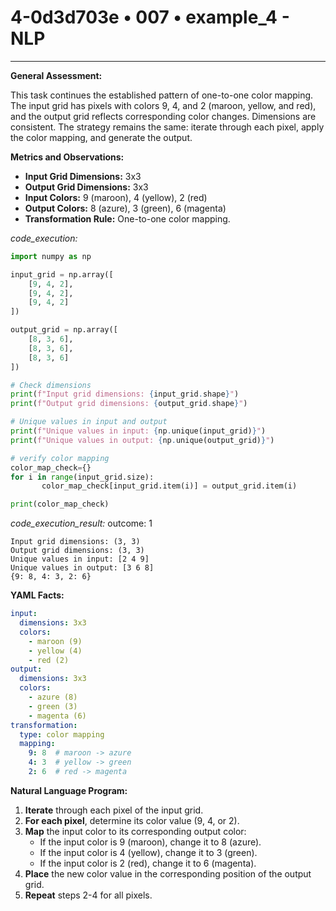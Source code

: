 # 4-0d3d703e • 007 • example_4 - NLP

---
**General Assessment:**

This task continues the established pattern of one-to-one color mapping. The input grid has pixels with colors 9, 4, and 2 (maroon, yellow, and red), and the output grid reflects corresponding color changes. Dimensions are consistent. The strategy remains the same: iterate through each pixel, apply the color mapping, and generate the output.

**Metrics and Observations:**

*   **Input Grid Dimensions:** 3x3
*   **Output Grid Dimensions:** 3x3
*   **Input Colors:** 9 (maroon), 4 (yellow), 2 (red)
*   **Output Colors:** 8 (azure), 3 (green), 6 (magenta)
*   **Transformation Rule:** One-to-one color mapping.

*code_execution:*



```python
import numpy as np

input_grid = np.array([
    [9, 4, 2],
    [9, 4, 2],
    [9, 4, 2]
])

output_grid = np.array([
    [8, 3, 6],
    [8, 3, 6],
    [8, 3, 6]
])

# Check dimensions
print(f"Input grid dimensions: {input_grid.shape}")
print(f"Output grid dimensions: {output_grid.shape}")

# Unique values in input and output
print(f"Unique values in input: {np.unique(input_grid)}")
print(f"Unique values in output: {np.unique(output_grid)}")

# verify color mapping
color_map_check={}
for i in range(input_grid.size):
       color_map_check[input_grid.item(i)] = output_grid.item(i)

print(color_map_check)
```



*code_execution_result:*
outcome: 1



```
Input grid dimensions: (3, 3)
Output grid dimensions: (3, 3)
Unique values in input: [2 4 9]
Unique values in output: [3 6 8]
{9: 8, 4: 3, 2: 6}
```



**YAML Facts:**



```yaml
input:
  dimensions: 3x3
  colors:
    - maroon (9)
    - yellow (4)
    - red (2)
output:
  dimensions: 3x3
  colors:
    - azure (8)
    - green (3)
    - magenta (6)
transformation:
  type: color mapping
  mapping:
    9: 8  # maroon -> azure
    4: 3  # yellow -> green
    2: 6  # red -> magenta
```



**Natural Language Program:**

1.  **Iterate** through each pixel of the input grid.
2.  **For each pixel**, determine its color value (9, 4, or 2).
3.  **Map** the input color to its corresponding output color:
    *   If the input color is 9 (maroon), change it to 8 (azure).
    *   If the input color is 4 (yellow), change it to 3 (green).
    *   If the input color is 2 (red), change it to 6 (magenta).
4.  **Place** the new color value in the corresponding position of the output grid.
5.  **Repeat** steps 2-4 for all pixels.

